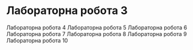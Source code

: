# Лабораторна робота 3
Лабораторна робота 4
Лабораторна робота 5
Лабораторна робота 6
Лабораторна робота 7
Лабораторна робота 8
Лабораторна робота 9
Лабораторна робота 10
